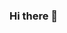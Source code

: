 ### Hi there 👋

<!--
**iRahulGaur/iRahulGaur** is a ✨ _special_ ✨ repository because its `README.md` (this file) appears on your GitHub profile.

Here are some ideas to get you started:

- 🔭 I’m currently working on MyBlog (Blogging app for android)
- 🌱 I’m currently learning Kotlin in android
- 💬 Ask me about Kotlin, Java, NodeJS
- 📫 How to reach me: rahul.gaur152@gmail.com
- ⚡ Fun fact: I m also available for Valorant
-->
